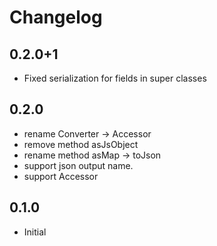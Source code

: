 # Changelog

## 0.2.0+1

- Fixed serialization for fields in super classes

## 0.2.0

- rename Converter -> Accessor
- remove method asJsObject
- rename method asMap -> toJson
- support json output name.
- support Accessor

## 0.1.0

- Initial
